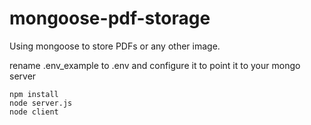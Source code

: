 # mongoose-pdf-storage
Using mongoose to store PDFs or any other image.

rename .env_example to .env and configure it to point it to your mongo server

```
npm install
node server.js
node client
```


